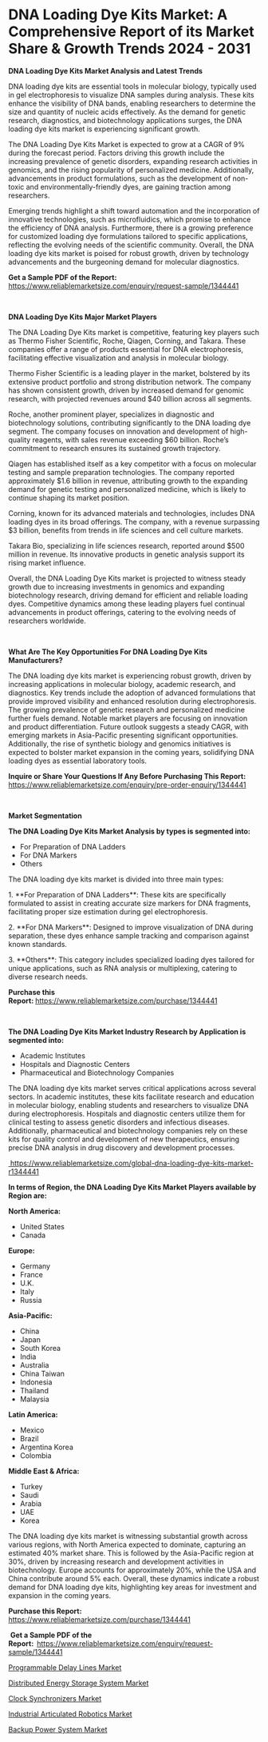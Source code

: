 <p><h1>DNA Loading Dye Kits Market: A Comprehensive Report of its Market Share & Growth Trends 2024 - 2031</h1></p><p><strong>DNA Loading Dye Kits Market Analysis and Latest Trends</strong></p>
<p><p>DNA loading dye kits are essential tools in molecular biology, typically used in gel electrophoresis to visualize DNA samples during analysis. These kits enhance the visibility of DNA bands, enabling researchers to determine the size and quantity of nucleic acids effectively. As the demand for genetic research, diagnostics, and biotechnology applications surges, the DNA loading dye kits market is experiencing significant growth.</p><p>The DNA Loading Dye Kits Market is expected to grow at a CAGR of 9% during the forecast period. Factors driving this growth include the increasing prevalence of genetic disorders, expanding research activities in genomics, and the rising popularity of personalized medicine. Additionally, advancements in product formulations, such as the development of non-toxic and environmentally-friendly dyes, are gaining traction among researchers.</p><p>Emerging trends highlight a shift toward automation and the incorporation of innovative technologies, such as microfluidics, which promise to enhance the efficiency of DNA analysis. Furthermore, there is a growing preference for customized loading dye formulations tailored to specific applications, reflecting the evolving needs of the scientific community. Overall, the DNA loading dye kits market is poised for robust growth, driven by technology advancements and the burgeoning demand for molecular diagnostics.</p></p>
<p><strong>Get a Sample PDF of the Report:&nbsp;</strong> <a href="https://www.reliablemarketsize.com/enquiry/request-sample/1344441?utm_campaign=1326&utm_medium=2&utm_source=Github&utm_content=ia&utm_term=30092024&utm_id=dna-loading-dye-kits">https://www.reliablemarketsize.com/enquiry/request-sample/1344441</a></p>
<p>&nbsp;</p>
<p><strong>DNA Loading Dye Kits Major Market Players</strong></p>
<p><p>The DNA Loading Dye Kits market is competitive, featuring key players such as Thermo Fisher Scientific, Roche, Qiagen, Corning, and Takara. These companies offer a range of products essential for DNA electrophoresis, facilitating effective visualization and analysis in molecular biology.</p><p>Thermo Fisher Scientific is a leading player in the market, bolstered by its extensive product portfolio and strong distribution network. The company has shown consistent growth, driven by increased demand for genomic research, with projected revenues around $40 billion across all segments.</p><p>Roche, another prominent player, specializes in diagnostic and biotechnology solutions, contributing significantly to the DNA loading dye segment. The company focuses on innovation and development of high-quality reagents, with sales revenue exceeding $60 billion. Roche’s commitment to research ensures its sustained growth trajectory.</p><p>Qiagen has established itself as a key competitor with a focus on molecular testing and sample preparation technologies. The company reported approximately $1.6 billion in revenue, attributing growth to the expanding demand for genetic testing and personalized medicine, which is likely to continue shaping its market position.</p><p>Corning, known for its advanced materials and technologies, includes DNA loading dyes in its broad offerings. The company, with a revenue surpassing $3 billion, benefits from trends in life sciences and cell culture markets.</p><p>Takara Bio, specializing in life sciences research, reported around $500 million in revenue. Its innovative products in genetic analysis support its rising market influence.</p><p>Overall, the DNA Loading Dye Kits market is projected to witness steady growth due to increasing investments in genomics and expanding biotechnology research, driving demand for efficient and reliable loading dyes. Competitive dynamics among these leading players fuel continual advancements in product offerings, catering to the evolving needs of researchers worldwide.</p></p>
<p>&nbsp;</p>
<p><strong>What Are The Key Opportunities For DNA Loading Dye Kits Manufacturers?</strong></p>
<p><p>The DNA loading dye kits market is experiencing robust growth, driven by increasing applications in molecular biology, academic research, and diagnostics. Key trends include the adoption of advanced formulations that provide improved visibility and enhanced resolution during electrophoresis. The growing prevalence of genetic research and personalized medicine further fuels demand. Notable market players are focusing on innovation and product differentiation. Future outlook suggests a steady CAGR, with emerging markets in Asia-Pacific presenting significant opportunities. Additionally, the rise of synthetic biology and genomics initiatives is expected to bolster market expansion in the coming years, solidifying DNA loading dyes as essential laboratory tools.</p></p>
<p><strong>Inquire or Share Your Questions If Any Before Purchasing This Report:</strong> <a href="https://www.reliablemarketsize.com/enquiry/pre-order-enquiry/1344441?utm_campaign=1326&utm_medium=2&utm_source=Github&utm_content=ia&utm_term=30092024&utm_id=dna-loading-dye-kits">https://www.reliablemarketsize.com/enquiry/pre-order-enquiry/1344441</a></p>
<p>&nbsp;</p>
<p><strong>Market Segmentation</strong></p>
<p><strong>The DNA Loading Dye Kits Market Analysis by types is segmented into:</strong></p>
<p><ul><li>For Preparation of DNA Ladders</li><li>For DNA Markers</li><li>Others</li></ul></p>
<p><p>The DNA loading dye kits market is divided into three main types: </p><p>1. **For Preparation of DNA Ladders**: These kits are specifically formulated to assist in creating accurate size markers for DNA fragments, facilitating proper size estimation during gel electrophoresis. </p><p>2. **For DNA Markers**: Designed to improve visualization of DNA during separation, these dyes enhance sample tracking and comparison against known standards. </p><p>3. **Others**: This category includes specialized loading dyes tailored for unique applications, such as RNA analysis or multiplexing, catering to diverse research needs.</p></p>
<p><strong>Purchase this Report:&nbsp;</strong><a href="https://www.reliablemarketsize.com/purchase/1344441?utm_campaign=1326&utm_medium=2&utm_source=Github&utm_content=ia&utm_term=30092024&utm_id=dna-loading-dye-kits">https://www.reliablemarketsize.com/purchase/1344441</a></p>
<p>&nbsp;</p>
<p><strong>The DNA Loading Dye Kits Market Industry Research by Application is segmented into:</strong></p>
<p><ul><li>Academic Institutes</li><li>Hospitals and Diagnostic Centers</li><li>Pharmaceutical and Biotechnology Companies</li></ul></p>
<p><p>The DNA loading dye kits market serves critical applications across several sectors. In academic institutes, these kits facilitate research and education in molecular biology, enabling students and researchers to visualize DNA during electrophoresis. Hospitals and diagnostic centers utilize them for clinical testing to assess genetic disorders and infectious diseases. Additionally, pharmaceutical and biotechnology companies rely on these kits for quality control and development of new therapeutics, ensuring precise DNA analysis in drug discovery and development processes.</p></p>
<p><a href="https://www.reliablemarketsize.com/global-dna-loading-dye-kits-market-r1344441?utm_campaign=1326&utm_medium=2&utm_source=Github&utm_content=ia&utm_term=30092024&utm_id=dna-loading-dye-kits">&nbsp;https://www.reliablemarketsize.com/global-dna-loading-dye-kits-market-r1344441</a></p>
<p><strong>In terms of Region, the DNA Loading Dye Kits Market Players available by Region are:</strong></p>
<p>
    <p> <strong> North America: </strong>
        <ul>
            <li>United States</li>
            <li>Canada</li>
        </ul>
        </p> 
    <p> <strong> Europe: </strong>
        <ul>
            <li>Germany</li>
            <li>France</li>
            <li>U.K.</li>
            <li>Italy</li>
            <li>Russia</li>
        </ul>
        </p> 
    <p> <strong> Asia-Pacific: </strong>
        <ul>
            <li>China</li>
            <li>Japan</li>
            <li>South Korea</li>
            <li>India</li>
            <li>Australia</li>
            <li>China Taiwan</li>
            <li>Indonesia</li>
            <li>Thailand</li>
            <li>Malaysia</li>
        </ul>
        </p> 
    <p> <strong> Latin America: </strong>
        <ul>
            <li>Mexico</li>
            <li>Brazil</li>
            <li>Argentina Korea</li>
            <li>Colombia</li>
        </ul>
        </p> 
    <p> <strong> Middle East & Africa: </strong>
        <ul>
            <li>Turkey</li>
            <li>Saudi</li>
            <li>Arabia</li>
            <li>UAE</li>
            <li>Korea</li>
        </ul>
    </p>
    </p>
<p><p>The DNA loading dye kits market is witnessing substantial growth across various regions, with North America expected to dominate, capturing an estimated 40% market share. This is followed by the Asia-Pacific region at 30%, driven by increasing research and development activities in biotechnology. Europe accounts for approximately 20%, while the USA and China contribute around 5% each. Overall, these dynamics indicate a robust demand for DNA loading dye kits, highlighting key areas for investment and expansion in the coming years.</p></p>
<p><strong>Purchase this Report: </strong><a href="https://www.reliablemarketsize.com/purchase/1344441?utm_campaign=1326&utm_medium=2&utm_source=Github&utm_content=ia&utm_term=30092024&utm_id=dna-loading-dye-kits">https://www.reliablemarketsize.com/purchase/1344441</a></p>
<p>&nbsp;<strong>Get a Sample PDF of the Report:&nbsp;&nbsp;</strong><a href="https://www.reliablemarketsize.com/enquiry/request-sample/1344441?utm_campaign=1326&utm_medium=2&utm_source=Github&utm_content=ia&utm_term=30092024&utm_id=dna-loading-dye-kits">https://www.reliablemarketsize.com/enquiry/request-sample/1344441</a></p>
<p><strong></strong></p>
<p><p><a href="https://issuu.com/reportprime-2/docs/programmable-delay-lines-market-siz_6bb528dacb7cb1?utm_campaign=1326&utm_medium=2&utm_source=Github&utm_content=ia&utm_term=30092024&utm_id=dna-loading-dye-kits">Programmable Delay Lines Market</a></p><p><a href="https://www.linkedin.com/pulse/what-growth-drivers-distributed-energy-storage-system-1hiqe?utm_campaign=1326&utm_medium=2&utm_source=Github&utm_content=ia&utm_term=30092024&utm_id=dna-loading-dye-kits">Distributed Energy Storage System Market</a></p><p><a href="https://issuu.com/reportprime-2/docs/clock-synchronizers-market-size-203_fa901fd32d8a12?utm_campaign=1326&utm_medium=2&utm_source=Github&utm_content=ia&utm_term=30092024&utm_id=dna-loading-dye-kits">Clock Synchronizers Market</a></p><p><a href="https://github.com/ashepherd82/Market-Research-Report-List-6/blob/main/industrial-articulated-robotics-market.md?utm_campaign=1326&utm_medium=2&utm_source=Github&utm_content=ia&utm_term=30092024&utm_id=dna-loading-dye-kits">Industrial Articulated Robotics Market</a></p><p><a href="https://www.linkedin.com/pulse/future-trajectory-backup-power-system-market-emerging-trends-wpcoe?utm_campaign=1326&utm_medium=2&utm_source=Github&utm_content=ia&utm_term=30092024&utm_id=dna-loading-dye-kits">Backup Power System Market</a></p></p>